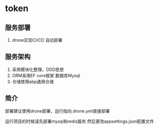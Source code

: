 # token

## 服务部署
1. drone实现CI/CD 自动部署


## 服务架构
1. 采用模块化整理，DDD思想
2. ORM采用EF core框架 数据库Mysql
3. 仓储使用abp通用仓储

## 简介
部署建议使用drone部署，运行指向.drone.yml直接部署

运行项目的时候请先部署mysql和redis服务
然后更改appsettings.json配置文件